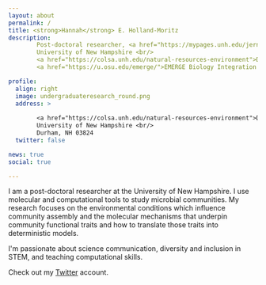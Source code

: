 ```yaml
---
layout: about
permalink: /
title: <strong>Hannah</strong> E. Holland-Moritz
description:
        Post-doctoral researcher, <a href="https://mypages.unh.edu/jernakovich">Ernakovich Lab</a> <br/>
        University of New Hampshire <br/>
        <a href="https://colsa.unh.edu/natural-resources-environment">Department of Natural Resources and the Environment</a> <br/>
        <a href="https://u.osu.edu/emerge/">EMERGE Biology Integration Institute</a>

profile:
  align: right
  image: undergraduateresearch_round.png
  address: >
        
        <a href="https://colsa.unh.edu/natural-resources-environment">Department of Natural Resources & the Enivironment</a> <br/>
        University of New Hampshire <br/>
        Durham, NH 03824
  twitter: false

news: true
social: true

---
```


I am a post-doctoral researcher at the University of New Hampshire. I use molecular and computational tools to study microbial communities. My research focuses on the environmental conditions which influence community assembly and the molecular mechanisms that underpin community functional traits and how to translate those traits into deterministic models. 

I'm passionate about science communication, diversity and inclusion in STEM, and teaching computational skills. 

Check out my [Twitter](https://twitter.com/hhollandmoritz?lang=en) account. 
